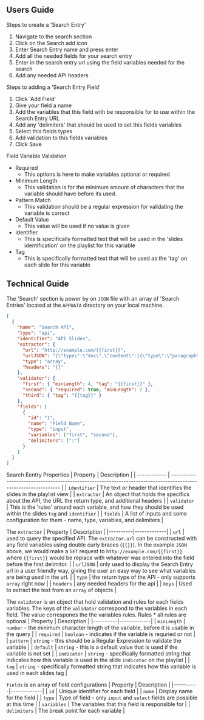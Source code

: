 ## Users Guide

Steps to create a 'Search Entry'

1. Navigate to the search section
2. Click on the Search add icon
3. Enter Search Entry name and press enter
4. Add all the needed fields for your search entry
5. Enter in the search entry url using the field variables needed for the search
6. Add any needed API headers

Steps to adding a 'Search Entry Field'

1.  Click 'Add Field'
2.  Give your field a name
3.  Add the variables that this field with be responsible for to use within the Search Entry URL
4.  Add any 'delimiters' that should be used to set this fields variables
5.  Select this fields types
6.  Add validation to this fields variables
7.  Click Save

Field Variable Validation

- Required
  - This options is here to make variables optional or required
- Minimum Length
  - This validation is for the minimum amount of characters that the variable should have before its used.
- Pattern Match
  - This validation should be a regular expression for validating the variable is correct
- Default Value
  - This value will be used if no value is given
- Identifier
  - This is specifically formatted text that will be used in the 'slides identification' on the playlist for this variable
- Tag
  - This is specifically formatted text that will be used as the 'tag' on each slide for this variable

## Technical Guide

The 'Search' section is power by on `JSON` file with an array of 'Search Entries' located at the `APPDATA` directory on your local machine.

```json
[
  {
    "name": "Search API",
    "type": "api",
    "identifier": "API Slides",
    "extractor": {
      "url": "http://example.com/{{first}}",
      "urlJSON": "{\"type\":\"doc\",\"content\":[{\"type\":\"paragraph\",\"content\":[{\"type\":\"text\",\"text\":\"http://example.com/\"},{\"type\":\"mention\",\"attrs\":{\"id\":\"{{first}}\",\"label\":\"first\"}}]}]}",
      "type": "array",
      "headers": "{}"
    },
    "validator": {
      "first": { "minLength": 4, "tag": "{{first}}" },
      "second": { "required": true, "minLength": 2 },
      "third": { "tag": "{{tag}}" }
    },
    "fields": [
      {
        "id": "1",
        "name": "Field Name",
        "type": "input",
        "variables": ["first", "second"],
        "delimiters": [":"]
      }
    ]
  }
]
```

Search Eentry Properties
| Property | Description |
| ------------ | -------------------------------------------------------------------------------------------------------------- |
| `identifier` | The text or header that identifies the slides in the playlist view |
| `extractor` | An object that holds the specifics about the API, the URL the return type, and additional headers |
| `validator` | This is the 'rules' around each variable, and how they should be used within the slides `tag` and `identifier` |
| `fields` | A list of inputs and some configuration for them - name, type, variables, and delimiters |

The `extractor`
| Property | Description |
|----------|-------------|
| `url` | used to query the specified API. The `extractor.url` can be constructed with any field variables using double curly braces (`{{}}`). In the example `JSON` above, we would make a `GET` request to `http://example.com/{{first}}` where `{{first}}` would be replace with whatever was entered into the field before the first delimitor. |
| `urlJSON` | only used to display the Search Entry url in a user friendly way, giving the user an easy way to see what variables are being used in the url. |
| `type` | the return type of the API - only supports `array` right now |
| `headers` | any needed headers for the api |
| `keys` | Used to extract the text from an `array` of objects |

The `validator` is an object that hold validation and rules for each fields variables. The keys of the `validator` correspond to the variables in each field. The value correspones the the variables rules.
Rules \* all rules are optional
| Property | Description |
|----------|-------------|
| `minLength` | `number` - the minimum character length of the variable, before it is usable in the query |
| `required` | `boolean` - indicates if the variable is requried or not |
| `pattern` | `string` - this should be a Regular Expression to validate the variable |
| `default` | `string` - this is a default value that is used if the variable is not set |
| `indicator` | `string` - specifically formatted string that indicates how this variable is used in the slide `indicator` on the playlist |
| `tag` | `string` - specifically formatted string that indicates how this variable is used in each slides tag |

`fields` is an array of field configurations
| Property | Description |
|----------|-------------|
| `id` | Unique identifier for each field |
| `name` | Display name for the field |
| `type` | Type of field - only `input` and `select` fields are possible at this time |
| `variables` | The variables that this field is responsible for |
| `delimiters` | The break point for each variable |
